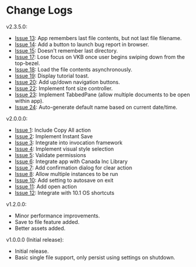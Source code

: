 # Change Logs #

v2.3.5.0:
  * [Issue 13](https://code.google.com/p/notepad-plus/issues/detail?id=13): App remembers last file contents, but not last file filename.
  * [Issue 14](https://code.google.com/p/notepad-plus/issues/detail?id=14): Add a button to launch bug report in browser.
  * [Issue 15](https://code.google.com/p/notepad-plus/issues/detail?id=15): Doesn't remember last directory.
  * [Issue 17](https://code.google.com/p/notepad-plus/issues/detail?id=17): Lose focus on VKB once user begins swiping down from the top-bezel.
  * [Issue 18](https://code.google.com/p/notepad-plus/issues/detail?id=18): Load the file contents asynchronously.
  * [Issue 19](https://code.google.com/p/notepad-plus/issues/detail?id=19): Display tutorial toast.
  * [Issue 20](https://code.google.com/p/notepad-plus/issues/detail?id=20): Add up/down navigation buttons.
  * [Issue 22](https://code.google.com/p/notepad-plus/issues/detail?id=22): Implement font size controller.
  * [Issue 23](https://code.google.com/p/notepad-plus/issues/detail?id=23): Implement TabbedPane (allow multiple documents to be open within app).
  * [Issue 24](https://code.google.com/p/notepad-plus/issues/detail?id=24): Auto-generate default name based on current date/time.

v2.0.0.0:
  * [Issue 1](https://code.google.com/p/notepad-plus/issues/detail?id=1): Include Copy All action
  * [Issue 2](https://code.google.com/p/notepad-plus/issues/detail?id=2): Implement Instant Save
  * [Issue 3](https://code.google.com/p/notepad-plus/issues/detail?id=3): Integrate into invocation framework
  * [Issue 4](https://code.google.com/p/notepad-plus/issues/detail?id=4): Implement visual style selection
  * [Issue 5](https://code.google.com/p/notepad-plus/issues/detail?id=5): Validate permissions
  * [Issue 6](https://code.google.com/p/notepad-plus/issues/detail?id=6): Integrate app with Canada Inc Library
  * [Issue 7](https://code.google.com/p/notepad-plus/issues/detail?id=7): Add confirmation dialog for clear action
  * [Issue 8](https://code.google.com/p/notepad-plus/issues/detail?id=8): Allow multiple instances to be run
  * [Issue 10](https://code.google.com/p/notepad-plus/issues/detail?id=10): Add setting to autosave on exit
  * [Issue 11](https://code.google.com/p/notepad-plus/issues/detail?id=11): Add open action
  * [Issue 12](https://code.google.com/p/notepad-plus/issues/detail?id=12): Integrate with 10.1 OS shortcuts

v1.2.0.0:
  * Minor performance improvements.
  * Save to file feature added.
  * Better assets added.

v1.0.0.0 (Initial release):
  * Initial release.
  * Basic single file support, only persist using settings on shutdown.
